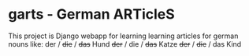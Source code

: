 # garts - German ARTicleS

This project is Django webapp for learning learning articles for german nouns like:
der / ~~die~~ / ~~das~~ Hund
~~der~~ / die / ~~das~~ Katze
~~der~~ / ~~die~~ / das Kind
